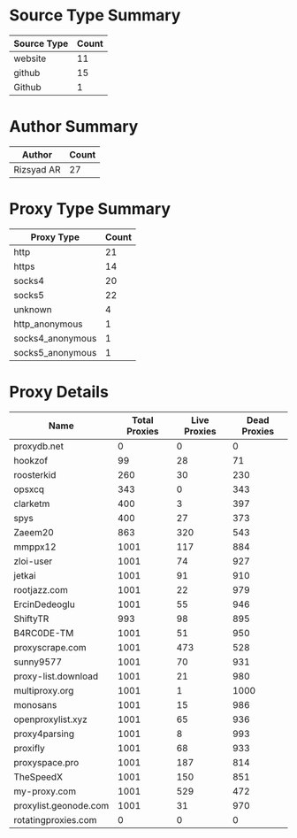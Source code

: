 # Source Type Summary

| Source Type | Count |
|-------------|-------|
| website | 11 |
| github | 15 |
| Github | 1 |


# Author Summary

| Author | Count |
|--------|-------|
| Rizsyad AR | 27 |


# Proxy Type Summary

| Proxy Type | Count |
|------------|-------|
| http | 21 |
| https | 14 |
| socks4 | 20 |
| socks5 | 22 |
| unknown | 4 |
| http_anonymous | 1 |
| socks4_anonymous | 1 |
| socks5_anonymous | 1 |


# Proxy Details

| Name | Total Proxies | Live Proxies | Dead Proxies |
|------|---------------|--------------|---------------|
| proxydb.net | 0 | 0 | 0 |
| hookzof | 99 | 28 | 71 |
| roosterkid | 260 | 30 | 230 |
| opsxcq | 343 | 0 | 343 |
| clarketm | 400 | 3 | 397 |
| spys | 400 | 27 | 373 |
| Zaeem20 | 863 | 320 | 543 |
| mmppx12 | 1001 | 117 | 884 |
| zloi-user | 1001 | 74 | 927 |
| jetkai | 1001 | 91 | 910 |
| rootjazz.com | 1001 | 22 | 979 |
| ErcinDedeoglu | 1001 | 55 | 946 |
| ShiftyTR | 993 | 98 | 895 |
| B4RC0DE-TM | 1001 | 51 | 950 |
| proxyscrape.com | 1001 | 473 | 528 |
| sunny9577 | 1001 | 70 | 931 |
| proxy-list.download | 1001 | 21 | 980 |
| multiproxy.org | 1001 | 1 | 1000 |
| monosans | 1001 | 15 | 986 |
| openproxylist.xyz | 1001 | 65 | 936 |
| proxy4parsing | 1001 | 8 | 993 |
| proxifly | 1001 | 68 | 933 |
| proxyspace.pro | 1001 | 187 | 814 |
| TheSpeedX | 1001 | 150 | 851 |
| my-proxy.com | 1001 | 529 | 472 |
| proxylist.geonode.com | 1001 | 31 | 970 |
| rotatingproxies.com | 0 | 0 | 0 |
